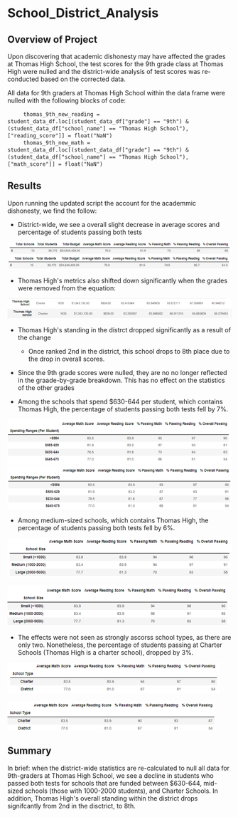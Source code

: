 # School_District_Analysis

## Overview of Project
Upon discovering that academic dishonesty may have affected the grades at Thomas High School, the test scores for the 9th grade class at Thomas High were nulled and the district-wide analysis of test scores was re-conducted based on the corrected data.

All data for 9th graders at Thomas High School within the data frame were nulled with the following blocks of code:

         thomas_9th_new_reading = student_data_df.loc[(student_data_df["grade"] == "9th") & (student_data_df["school_name"] == "Thomas High School"), ["reading_score"]] = float("NaN") 
         thomas_9th_new_math = student_data_df.loc[(student_data_df["grade"] == "9th") & (student_data_df["school_name"] == "Thomas High School"), ["math_score"]] = float("NaN") 

  
## Results
Upon running the updated script the account for the academmic dishonesty, we find the follow:

  - District-wide, we see a overall slight decrease in average scores and percentage of students passing both tests

![Original](https://github.com/rscalise88/School_District_Analysis/blob/main/resources/SDA1.PNG)
![Updated](https://github.com/rscalise88/School_District_Analysis/blob/main/resources/SDA2.PNG)

  - Thomas High's metrics also shifted down significantly when the grades were removed from the equation:

![Original](https://github.com/rscalise88/School_District_Analysis/blob/main/resources/SDA3.PNG)
![Updated](https://github.com/rscalise88/School_District_Analysis/blob/main/resources/SDA4_2.PNG)

  - Thomas High's standing in the distrct dropped significantly as a result of the change
    - Once ranked 2nd in the district, this school drops to 8th place due to the drop in overall scores.
    
  - Since the 9th grade scores were nulled, they are no no longer reflected in the graade-by-grade breakdown.  This has no effect on the statistics of the other grades
 
  - Among the schools that spend $630-644 per student, which contains Thomas High, the percentage of students passing both tests fell by 7%.
 
![Original](https://github.com/rscalise88/School_District_Analysis/blob/main/resources/SDA5.PNG)
![Updated](https://github.com/rscalise88/School_District_Analysis/blob/main/resources/SDA6_2.PNG)

  - Among medium-sized schools, which contains Thomas High, the percentage of students passing both tests fell by 6%.

![Original](https://github.com/rscalise88/School_District_Analysis/blob/main/resources/SDA7.PNG)

![Updated](https://github.com/rscalise88/School_District_Analysis/blob/main/resources/SDA8_2.PNG)

  - The effects were not seen as strongly ascorss school types, as there are only two. Nonetheless, the percentage of students passing at Charter Schools (Thomas High is a charter school), dropped by 3%.

![Original](https://github.com/rscalise88/School_District_Analysis/blob/main/resources/SDA9.PNG)

![Updated](https://github.com/rscalise88/School_District_Analysis/blob/main/resources/SDA10_2.PNG)

## Summary 
In brief: when the district-wide statistics are re-calculated to null all data for 9th-graders at Thomas High School, we see a decline in students who passed both tests for schools that are funded between $630-644, mid-sized schools (those with 1000-2000 students), and Charter Schools.  In addition, Thomas High's overall standing within the district drops signifcantly from 2nd in the disctrict, to 8th.
